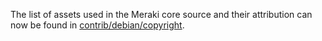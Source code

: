 The list of assets used in the Meraki core source and their attribution can now be found in [contrib/debian/copyright](../contrib/debian/copyright).
